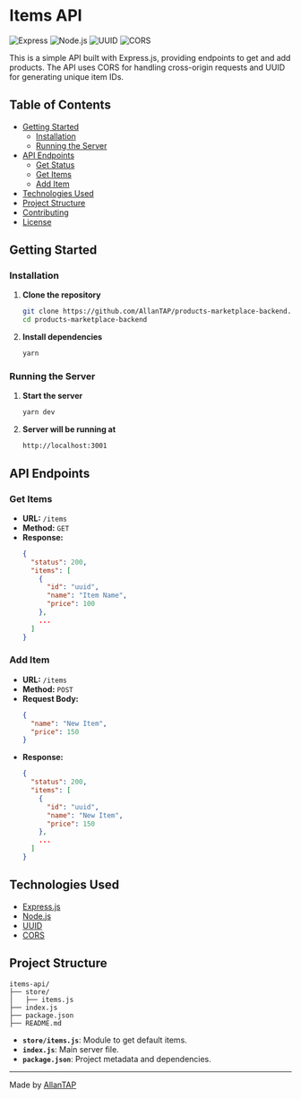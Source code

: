 # Items API

![Express](https://img.shields.io/badge/Express-4.17.1-blue) ![Node.js](https://img.shields.io/badge/Node.js-14.x-green) ![UUID](https://img.shields.io/badge/UUID-v4-orange) ![CORS](https://img.shields.io/badge/CORS-enabled-yellow)

This is a simple API built with Express.js, providing endpoints to get and add products. The API uses CORS for handling cross-origin requests and UUID for generating unique item IDs.

## Table of Contents

- [Getting Started](#getting-started)
  - [Installation](#installation)
  - [Running the Server](#running-the-server)
- [API Endpoints](#api-endpoints)
  - [Get Status](#get-status)
  - [Get Items](#get-items)
  - [Add Item](#add-item)
- [Technologies Used](#technologies-used)
- [Project Structure](#project-structure)
- [Contributing](#contributing)
- [License](#license)

## Getting Started

### Installation

1. **Clone the repository**

   ```sh
   git clone https://github.com/AllanTAP/products-marketplace-backend.git
   cd products-marketplace-backend
   ```

2. **Install dependencies**
   ```sh
   yarn
   ```

### Running the Server

1. **Start the server**

   ```sh
   yarn dev
   ```

2. **Server will be running at**
   ```
   http://localhost:3001
   ```

## API Endpoints

### Get Items

- **URL:** `/items`
- **Method:** `GET`
- **Response:**
  ```json
  {
    "status": 200,
    "items": [
      {
        "id": "uuid",
        "name": "Item Name",
        "price": 100
      },
      ...
    ]
  }
  ```

### Add Item

- **URL:** `/items`
- **Method:** `POST`
- **Request Body:**
  ```json
  {
    "name": "New Item",
    "price": 150
  }
  ```
- **Response:**
  ```json
  {
    "status": 200,
    "items": [
      {
        "id": "uuid",
        "name": "New Item",
        "price": 150
      },
      ...
    ]
  }
  ```

## Technologies Used

- [Express.js](https://expressjs.com/)
- [Node.js](https://nodejs.org/)
- [UUID](https://www.npmjs.com/package/uuid)
- [CORS](https://www.npmjs.com/package/cors)

## Project Structure

```
items-api/
├── store/
│   ├── items.js
├── index.js
├── package.json
├── README.md
```

- **`store/items.js`**: Module to get default items.
- **`index.js`**: Main server file.
- **`package.json`**: Project metadata and dependencies.

---

Made by [AllanTAP](https://github.com/AllanTAP)
